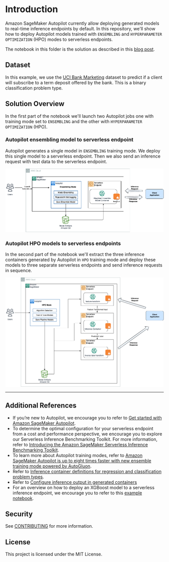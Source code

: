 # Introduction

Amazon SageMaker Autopilot currently allow deploying generated models to real-time inference endpoints by default. In this repository, we'll show how to deploy Autopilot models trained with `ENSEMBLING` and `HYPERPARAMETER OPTIMIZATION` (HPO) modes to serverless endpoints.

The notebook in this folder is the solution as described in this [blog post](https://aws.amazon.com/blogs/machine-learning/deploy-amazon-sagemaker-autopilot-models-to-serverless-inference-endpoints/).

## Dataset

In this example, we use the [UCI Bank Marketing](https://archive.ics.uci.edu/ml/datasets/Bank+Marketing) dataset to predict if a client will subscribe to a term deposit offered by the bank. This is a binary classification problem type.

## Solution Overview

In the first part of the notebook we'll launch two Autopilot jobs one with training mode set to `ENSEMBLING` and the other with `HYPERPARAMETER OPTIMIZATION` (HPO).

### Autopilot ensembling model to serverless endpoint

Autopilot generates a single model in `ENSEMBLING` training mode. We deploy this single model to a serverless endpoint. Then we also send an inference request with test data to the serverless endpoint.

![Deploying Autopilot Ensembling Models to Serverless Endpoints](images/deploying-autopilot-to-serverless-endpoints-ENS.png)

### Autopilot HPO models to serverless endpoints

In the second part of the notebook we'll extract the three inference containers generated by Autopilot in `HPO` training mode and deploy these models to three separate serverless endpoints and send inference requests in sequence.

![Deploying Autopilot HPO Models to Serverless Endpoints](images/deploying-autopilot-to-serverless-endpoints-HPO.png)

----

## Additional References

- If you’re new to Autopilot, we encourage you to refer to [Get started with Amazon SageMaker Autopilot](https://docs.aws.amazon.com/sagemaker/latest/dg/autopilot-automate-model-development-get-started.html).
- To determine the optimal configuration for your serverless endpoint from a cost and performance perspective, we encourage you to explore our Serverless Inference Benchmarking Toolkit. For more information, refer to [Introducing the Amazon SageMaker Serverless Inference Benchmarking Toolkit](https://aws.amazon.com/blogs/machine-learning/introducing-the-amazon-sagemaker-serverless-inference-benchmarking-toolkit/).
- To learn more about Autopilot training modes, refer to [Amazon SageMaker Autopilot is up to eight times faster with new ensemble training mode powered by AutoGluon](https://aws.amazon.com/blogs/machine-learning/amazon-sagemaker-autopilot-is-up-to-eight-times-faster-with-new-ensemble-training-mode-powered-by-autogluon/).
- Refer to [Inference container definitions for regression and classification problem types](https://docs.aws.amazon.com/sagemaker/latest/dg/autopilot-automate-model-development-container-output.html#autopilot-problem-type-container-output).
- Refer to [Configure inference output in generated containers](https://docs.aws.amazon.com/sagemaker/latest/dg/autopilot-automate-model-development-container-output.html#autopilot-problem-type-container-output)
- For an overview on how to deploy an XGBoost model to a serverless inference endpoint, we encourage you to refer to this [example notebook](https://github.com/aws/amazon-sagemaker-examples/blob/main/serverless-inference/Serverless-Inference-Walkthrough.ipynb).

## Security

See [CONTRIBUTING](CONTRIBUTING.md#security-issue-notifications) for more information.

## License

This project is licensed under the MIT License.
